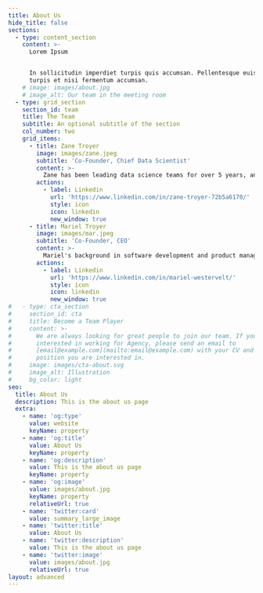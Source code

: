 ```yaml
---
title: About Us
hide_title: false
sections:
  - type: content_section
    content: >-
      Lorem Ipsum


      In sollicitudin imperdiet turpis quis accumsan. Pellentesque euismod
      turpis et nisi fermentum accumsan.
    # image: images/about.jpg
    # image_alt: Our team in the meeting room
  - type: grid_section
    section_id: team
    title: The Team
    subtitle: An optional subtitle of the section
    col_number: two
    grid_items:
      - title: Zane Troyer
        image: images/zane.jpeg
        subtitle: 'Co-Founder, Chief Data Scientist'
        content: >-
          Zane has been leading data science teams for over 5 years, and currently serves as Principal Data Scientist for Optum Analytics. A frequent speaker at data conferences, Zane has wide ranging experience in the technology, energy, and healthcare industries. He enjoys teaching data science to others and giving business leaders the confidence needed to use their 
        actions:
          - label: Linkedin
            url: 'https://www.linkedin.com/in/zane-troyer-72b5a6170/'
            style: icon
            icon: linkedin
            new_window: true
      - title: Mariel Troyer
        image: images/mar.jpeg
        subtitle: 'Co-Founder, CEO'
        content: >-
          Mariel's background in software development and product management, from large enterprise scale to high growth startup, gives her the perfect mix of expertise to lead and influence her clients from both the technical and business perspectives. 
        actions:
          - label: Linkedin
            url: 'https://www.linkedin.com/in/mariel-westervelt/'
            style: icon
            icon: linkedin
            new_window: true
#   - type: cta_section
#     section_id: cta
#     title: Become a Team Player
#     content: >-
#       We are always looking for great people to join our team. If you are
#       interested in working for Agency, please send an email to
#       [email@example.com](mailto:email@example.com) with your CV and which
#       position you are interested in.
#     image: images/cta-about.svg
#     image_alt: Illustration
#     bg_color: light
seo:
  title: About Us
  description: This is the about us page
  extra:
    - name: 'og:type'
      value: website
      keyName: property
    - name: 'og:title'
      value: About Us
      keyName: property
    - name: 'og:description'
      value: This is the about us page
      keyName: property
    - name: 'og:image'
      value: images/about.jpg
      keyName: property
      relativeUrl: true
    - name: 'twitter:card'
      value: summary_large_image
    - name: 'twitter:title'
      value: About Us
    - name: 'twitter:description'
      value: This is the about us page
    - name: 'twitter:image'
      value: images/about.jpg
      relativeUrl: true
layout: advanced
---
```

